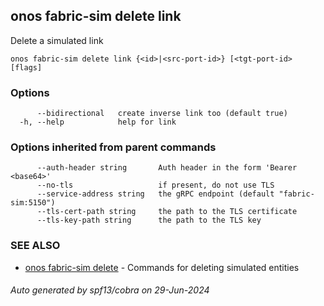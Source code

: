 <!--
SPDX-FileCopyrightText: 2019-present Open Networking Foundation <info@opennetworking.org>

SPDX-License-Identifier: Apache-2.0
-->

## onos fabric-sim delete link

Delete a simulated link

```
onos fabric-sim delete link {<id>|<src-port-id>} [<tgt-port-id> [flags]
```

### Options

```
      --bidirectional   create inverse link too (default true)
  -h, --help            help for link
```

### Options inherited from parent commands

```
      --auth-header string       Auth header in the form 'Bearer <base64>'
      --no-tls                   if present, do not use TLS
      --service-address string   the gRPC endpoint (default "fabric-sim:5150")
      --tls-cert-path string     the path to the TLS certificate
      --tls-key-path string      the path to the TLS key
```

### SEE ALSO

* [onos fabric-sim delete](onos_fabric-sim_delete.md)	 - Commands for deleting simulated entities

###### Auto generated by spf13/cobra on 29-Jun-2024
